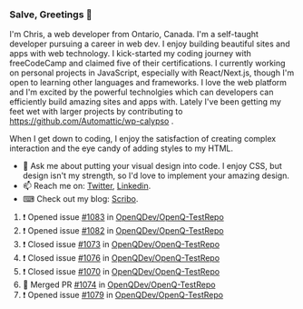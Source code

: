 ### Salve, Greetings 👋

I'm Chris, a web developer from Ontario, Canada. I'm a self-taught developer pursuing a career in web dev. I enjoy building beautiful sites and apps with web technology.
I kick-started my coding journey with freeCodeCamp and claimed five of their certifications.  I currently working on personal projects in JavaScript, especially with React/Next.js, though I'm open to learning other languages and frameworks. I love the web platform and I'm excited by the powerful technolgies which can developers can efficiently build amazing sites and apps with. Lately I've been getting my feet wet with larger projects by contributing to https://github.com/Automattic/wp-calypso .

When I get down to coding, I enjoy the satisfaction of creating complex interaction and the eye candy of adding styles to my HTML. 

- 💬 Ask me about putting your visual design into code. I enjoy CSS, but design isn't my strength, so I'd love to implement your amazing design.
- 📫 Reach me on: [Twitter](https://twitter.com/Christo28120856), [Linkedin](https://www.linkedin.com/in/christopher-stevers-07b9a5204/).
- ⌨ Check out my blog: [Scribo](https://christopherstevers.cf).
<!--
**Christopher-Stevers/Christopher-Stevers** is a ✨ _special_ ✨ repository because its `README.md` (this file) appears on your GitHub profile.

Here are some ideas to get you started:

- 🔭 I’m currently working on ...
- 🌱 I’m currently learning ...
- 👯 I’m looking to collaborate on ...
- 🤔 I’m looking for help with ...
- 😄 Pronouns: ...
- ⚡ Fun fact: ...
-->

<!--START_SECTION:activity-->
1. ❗️ Opened issue [#1083](https://github.com/OpenQDev/OpenQ-TestRepo/issues/1083) in [OpenQDev/OpenQ-TestRepo](https://github.com/OpenQDev/OpenQ-TestRepo)
2. ❗️ Opened issue [#1082](https://github.com/OpenQDev/OpenQ-TestRepo/issues/1082) in [OpenQDev/OpenQ-TestRepo](https://github.com/OpenQDev/OpenQ-TestRepo)
3. ❗️ Closed issue [#1073](https://github.com/OpenQDev/OpenQ-TestRepo/issues/1073) in [OpenQDev/OpenQ-TestRepo](https://github.com/OpenQDev/OpenQ-TestRepo)
4. ❗️ Closed issue [#1076](https://github.com/OpenQDev/OpenQ-TestRepo/issues/1076) in [OpenQDev/OpenQ-TestRepo](https://github.com/OpenQDev/OpenQ-TestRepo)
5. ❗️ Closed issue [#1070](https://github.com/OpenQDev/OpenQ-TestRepo/issues/1070) in [OpenQDev/OpenQ-TestRepo](https://github.com/OpenQDev/OpenQ-TestRepo)
6. 🎉 Merged PR [#1074](https://github.com/OpenQDev/OpenQ-TestRepo/pull/1074) in [OpenQDev/OpenQ-TestRepo](https://github.com/OpenQDev/OpenQ-TestRepo)
7. ❗️ Opened issue [#1079](https://github.com/OpenQDev/OpenQ-TestRepo/issues/1079) in [OpenQDev/OpenQ-TestRepo](https://github.com/OpenQDev/OpenQ-TestRepo)
<!--END_SECTION:activity-->
